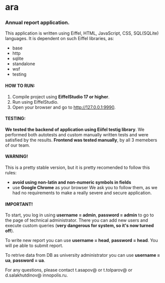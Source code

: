 # ara
### Annual report application.

This application is written using Eiffel, HTML, JavaScript, CSS, SQL(SQLite) languages.
It is dependent on such Eiffel libraries, as:
  - base
  - http
  - sqlite
  - standalone
  - wsf
  - testing


#### HOW TO RUN:

1. Compile project using **EiffelStudio 17 or higher**.
2. Run using EiffelStudio.
3. Open your browser and go to http://127.0.0.1:9990. 


#### TESTING:

**We tested the backend of application using Eiifel testig library**. We performed both autotests and custom manually written tests and were satisfied by the results.
**Frontend was tested manually**, by all 3 memebers of our team.


#### WARNING!

This is a pretty stable version, but it is pretty recomended to follow this rules:
  - **avoid using non-latin and non-numeric symbols in fields**
  - use **Google Chrome** as your browser
We ask you to follow them, as we had no requirements to make a really severe and secure application.


#### IMPORTANT!

To start, you log in using **username = admin**, **password = admin** to go to the page of technical administrator. There you can add new users and execute custom queries (**very dangerous for system, so it's now turned off**).

To write new report you can use **username = head**, **password = head**. You will pe able to submit report.

To retrive data from DB as university administrator you can use **username = ua**, **password = ua**.

For any questions, please contact t.asapov@ or t.tolparov@ or d.salakhutdinov@ innopolis.ru.
